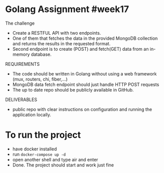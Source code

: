 # Golang Assignment #week17

The challenge

- Create a RESTFUL API with two endpoints.
- One of them that fetches the data in the provided MongoDB collection and returns the results in the requested format.
- Second endpoint is to create (POST) and fetch(GET) data from an in-memory database.

REQUIREMENTS

- The code should be written in Golang without using a web framework (mux, routers, chi, fiber,...)
- MongoDB data fetch endpoint should just handle HTTP POST requests
- The up to date repo should be publicly available in GitHub.

DELIVERABLES

- public repo with clear instructions on configuration and running the application locally.

# To run the project

- have docker installed
- run `docker-compose up -d`
- open another shell and type air and enter
- Done. The project should start and work just fine
